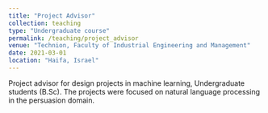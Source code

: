 ```yaml
---
title: "Project Advisor"
collection: teaching
type: "Undergraduate course"
permalink: /teaching/project_advisor
venue: "Technion, Faculty of Industrial Engineering and Management"
date: 2021-03-01
location: "Haifa, Israel"
---
```


Project advisor for design projects in machine learning, Undergraduate students (B.Sc).
The projects were focused on natural language processing in the persuasion domain.
